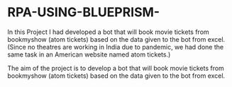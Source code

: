 # RPA-USING-BLUEPRISM-

In this Project I had developed a bot that will book movie tickets from bookmyshow (atom tickets) based on the data given to the bot from excel. (Since no theatres are working in India due to pandemic, we had done the same task in an American website named atom tickets.) 

 
The aim of the project is to develop a bot that will book movie tickets from bookmyshow (atom tickets) based on the data given to the bot from excel. 

